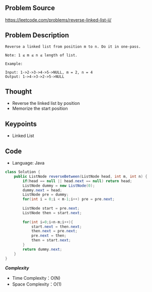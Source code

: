 ## Problem Source
https://leetcode.com/problems/reverse-linked-list-ii/

## Problem Description
```
Reverse a linked list from position m to n. Do it in one-pass.

Note: 1 ≤ m ≤ n ≤ length of list.

Example:

Input: 1->2->3->4->5->NULL, m = 2, n = 4
Output: 1->4->3->2->5->NULL
```

## Thought
- Reverse the linked list by position
- Memorize the start position

## Keypoints
- Linked List


## Code
* Language: Java

```Java
class Solution {
    public ListNode reverseBetween(ListNode head, int m, int n) {
        if(head == null || head.next == null) return head;
        ListNode dummy = new ListNode(0);
        dummy.next = head;
        ListNode pre = dummy;
        for(int i = 0;i < m-1;i++) pre = pre.next;
        
        ListNode start = pre.next;
        ListNode then = start.next;
        
        for(int i=0;i<n-m;i++){
            start.next = then.next;
            then.next = pre.next;
            pre.next = then;
            then = start.next;
        }
        return dummy.next;
    }
}
```

***Complexity***

- Time Complexity：O(N)
- Space Complexity：O(1)
